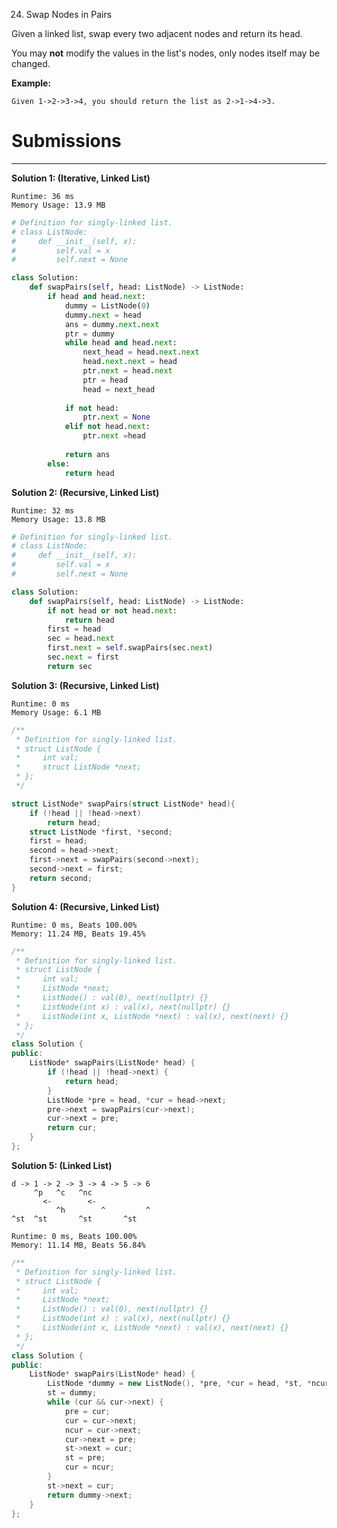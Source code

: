 24. Swap Nodes in Pairs

Given a linked list, swap every two adjacent nodes and return its head.

You may **not** modify the values in the list's nodes, only nodes itself may be changed.

 

**Example:**
```
Given 1->2->3->4, you should return the list as 2->1->4->3.
```

# Submissions
---
**Solution 1: (Iterative, Linked List)**
```
Runtime: 36 ms
Memory Usage: 13.9 MB
```
```python
# Definition for singly-linked list.
# class ListNode:
#     def __init__(self, x):
#         self.val = x
#         self.next = None

class Solution:
    def swapPairs(self, head: ListNode) -> ListNode:
        if head and head.next:
            dummy = ListNode(0)
            dummy.next = head
            ans = dummy.next.next
            ptr = dummy
            while head and head.next:
                next_head = head.next.next
                head.next.next = head
                ptr.next = head.next
                ptr = head
                head = next_head
                
            if not head:
                ptr.next = None
            elif not head.next:
                ptr.next =head
            
            return ans
        else:
            return head
```

**Solution 2: (Recursive, Linked List)**
```
Runtime: 32 ms
Memory Usage: 13.8 MB
```
```python
# Definition for singly-linked list.
# class ListNode:
#     def __init__(self, x):
#         self.val = x
#         self.next = None

class Solution:
    def swapPairs(self, head: ListNode) -> ListNode:
        if not head or not head.next:
            return head
        first = head
        sec = head.next
        first.next = self.swapPairs(sec.next)
        sec.next = first
        return sec
```

**Solution 3: (Recursive, Linked List)**
```
Runtime: 0 ms
Memory Usage: 6.1 MB
```
```c
/**
 * Definition for singly-linked list.
 * struct ListNode {
 *     int val;
 *     struct ListNode *next;
 * };
 */

struct ListNode* swapPairs(struct ListNode* head){
    if (!head || !head->next)
        return head;
    struct ListNode *first, *second;
    first = head;
    second = head->next;
    first->next = swapPairs(second->next);
    second->next = first;
    return second;
}
```

**Solution 4: (Recursive, Linked List)**
```
Runtime: 0 ms, Beats 100.00%
Memory: 11.24 MB, Beats 19.45%
```
```c++
/**
 * Definition for singly-linked list.
 * struct ListNode {
 *     int val;
 *     ListNode *next;
 *     ListNode() : val(0), next(nullptr) {}
 *     ListNode(int x) : val(x), next(nullptr) {}
 *     ListNode(int x, ListNode *next) : val(x), next(next) {}
 * };
 */
class Solution {
public:
    ListNode* swapPairs(ListNode* head) {
        if (!head || !head->next) {
            return head;
        }
        ListNode *pre = head, *cur = head->next;
        pre->next = swapPairs(cur->next);
        cur->next = pre;
        return cur;
    }
};
```

**Solution 5: (Linked List)**

    d -> 1 -> 2 -> 3 -> 4 -> 5 -> 6
         ^p   ^c   ^nc
           <-        <-
              ^h        ^         ^
    ^st  ^st       ^st       ^st

```
Runtime: 0 ms, Beats 100.00%
Memory: 11.14 MB, Beats 56.84%
```
```c++
/**
 * Definition for singly-linked list.
 * struct ListNode {
 *     int val;
 *     ListNode *next;
 *     ListNode() : val(0), next(nullptr) {}
 *     ListNode(int x) : val(x), next(nullptr) {}
 *     ListNode(int x, ListNode *next) : val(x), next(next) {}
 * };
 */
class Solution {
public:
    ListNode* swapPairs(ListNode* head) {
        ListNode *dummy = new ListNode(), *pre, *cur = head, *st, *ncur;
        st = dummy;
        while (cur && cur->next) {
            pre = cur;
            cur = cur->next;
            ncur = cur->next;
            cur->next = pre;
            st->next = cur;
            st = pre;
            cur = ncur;
        }
        st->next = cur;
        return dummy->next;
    }
};
```
